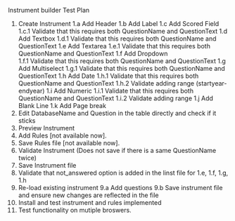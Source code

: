 Instrument builder Test Plan

1.  Create Instrument
    1.a Add Header
    1.b Add Label
    1.c Add Scored Field
      1.c.1 Validate that this requires both QuestionName and QuestionText
    1.d Add Textbox
      1.d.1 Validate that this requires both QuestionName and QuestionText
    1.e Add Textarea 
      1.e.1 Validate that this requires both QuestionName and QuestionText
    1.f Add Dropdown  
      1.f.1 Validate that this requires both QuestionName and QuestionText
    1.g Add Multiselect
      1.g.1 Validate that this requires both QuestionName and QuestionText
    1.h Add Date
      1.h.1 Validate that this requires both QuestionName and QuestionText
      1.h.2 Validate adding range (startyear-endyear)
    1.i Add Numeric
      1.i.1 Validate that this requires both QuestionName and QuestionText
      1.i.2 Validate adding range
    1.j Add Blank Line
    1.k Add Page break
2.  Edit DatabaseName and Question in the table directly and check if it sticks
3.  Preview Instrument
4.  Add Rules [not available now].
5.  Save Rules file [not available now].
6.  Validate Instrument (Does not save if there is a same QuestionName twice)
7.  Save Instrument file
8.  Validate that not_answered option is added in the linst file for 1.e, 1.f, 1.g, 1.h
9.  Re-load existing instrument
    9.a Add questions
    9.b Save instrument file and ensure new changes are reflected in the file
10. Install and test instrument and rules implemented
11. Test functionality on mutiple broswers.
